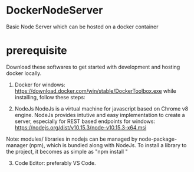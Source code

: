 # DockerNodeServer
Basic Node Server which can be hosted on a docker container

# prerequisite
Download these softwares to get started with development and hosting docker locally.
1. Docker
for windows: https://download.docker.com/win/stable/DockerToolbox.exe
  while installing, follow these steps:

2. NodeJs
  NodeJs is a virtual machine for javascript based on Chrome v8 engine. NodeJs provides intutive and easy implementation to create a server, especially for REST based endpoints
  for windows: https://nodejs.org/dist/v10.15.3/node-v10.15.3-x64.msi
  
  Note: modules/ libraries in nodejs can be managed by node-package-manager (npm), which is bundled along with NodeJs. To install a library to the project, it becomes as simple as "npm install <module-name>"

3. Code Editor: preferably VS Code.



